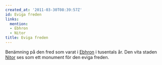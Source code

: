 ```yaml
---
created_at: '2011-03-30T08:39:57Z'
id: Eviga freden
links:
  mention:
  - Ebhron
  - Nitor
title: Eviga freden
---
```


Benämning på den fred som varat i [Ebhron] i tusentals år. Den vita staden [Nitor] ses som ett
monument för den eviga freden.

  [Ebhron]: Ebhron
  [Nitor]: Nitor